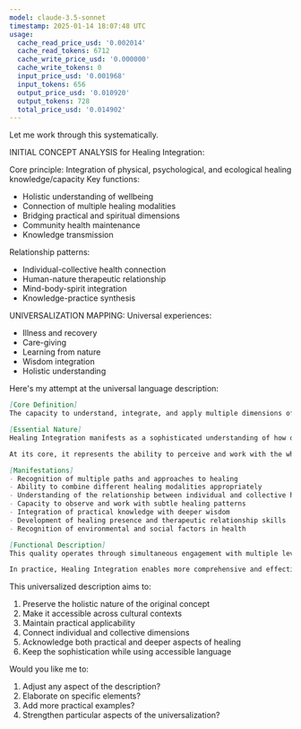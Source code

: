 ```yaml
---
model: claude-3.5-sonnet
timestamp: 2025-01-14 18:07:48 UTC
usage:
  cache_read_price_usd: '0.002014'
  cache_read_tokens: 6712
  cache_write_price_usd: '0.000000'
  cache_write_tokens: 0
  input_price_usd: '0.001968'
  input_tokens: 656
  output_price_usd: '0.010920'
  output_tokens: 728
  total_price_usd: '0.014902'
---
```


Let me work through this systematically.

INITIAL CONCEPT ANALYSIS for Healing Integration:

Core principle: Integration of physical, psychological, and ecological healing knowledge/capacity
Key functions: 
- Holistic understanding of wellbeing
- Connection of multiple healing modalities
- Bridging practical and spiritual dimensions
- Community health maintenance
- Knowledge transmission

Relationship patterns:
- Individual-collective health connection
- Human-nature therapeutic relationship
- Mind-body-spirit integration
- Knowledge-practice synthesis

UNIVERSALIZATION MAPPING:
Universal experiences:
- Illness and recovery
- Care-giving
- Learning from nature
- Wisdom integration
- Holistic understanding

Here's my attempt at the universal language description:

```markdown
[Core Definition]
The capacity to understand, integrate, and apply multiple dimensions of healing wisdom, combining practical knowledge with deeper insight into the interconnected nature of wellbeing. This quality enables holistic approaches to health that recognize the inseparable relationships between physical, psychological, and environmental factors in human flourishing.

[Essential Nature]
Healing Integration manifests as a sophisticated understanding of how different aspects of health and wellbeing interrelate and influence each other. It combines careful observation and practical knowledge with intuitive insight into the deeper patterns of health and disorder. This quality develops through direct experience with healing practices, reflection on their effects, and growing awareness of the multiple dimensions through which healing operates.

At its core, it represents the ability to perceive and work with the whole system of health rather than isolated symptoms or single approaches. This includes understanding the relationships between individual and collective wellbeing, the influence of environmental factors, and the role of psychological and spiritual dimensions in healing processes.

[Manifestations]
- Recognition of multiple paths and approaches to healing
- Ability to combine different healing modalities appropriately
- Understanding of the relationship between individual and collective health
- Capacity to observe and work with subtle healing patterns
- Integration of practical knowledge with deeper wisdom
- Development of healing presence and therapeutic relationship skills
- Recognition of environmental and social factors in health

[Functional Description]
This quality operates through simultaneous engagement with multiple levels of understanding - from practical observation and knowledge to intuitive pattern recognition and systemic awareness. It develops through direct experience with healing practices, mentorship, careful observation of results, and growing appreciation of the interconnected nature of health. The integration process involves both analytical understanding and experiential wisdom, combining clear observation with deeper insight.

In practice, Healing Integration enables more comprehensive and effective approaches to maintaining health and addressing illness. It manifests as the ability to select and combine appropriate healing modalities, recognize underlying patterns, understand broader contexts, and work with both immediate symptoms and deeper causes. This quality supports both individual healing capacity and broader community health, recognizing that true healing often requires addressing multiple dimensions of human experience.
```

This universalized description aims to:
1. Preserve the holistic nature of the original concept
2. Make it accessible across cultural contexts
3. Maintain practical applicability
4. Connect individual and collective dimensions
5. Acknowledge both practical and deeper aspects of healing
6. Keep the sophistication while using accessible language

Would you like me to:
1. Adjust any aspect of the description?
2. Elaborate on specific elements?
3. Add more practical examples?
4. Strengthen particular aspects of the universalization?